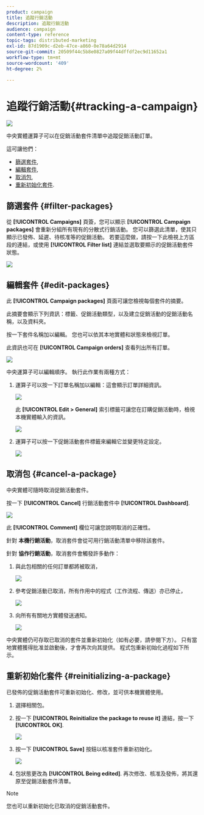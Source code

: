 ```yaml
---
product: campaign
title: 追蹤行銷活動
description: 追蹤行銷活動
audience: campaign
content-type: reference
topic-tags: distributed-marketing
exl-id: 87d1909c-d2eb-47ce-a860-0e78a64d2914
source-git-commit: 20509f44c5b8e0827a09f44dffdf2ec9d11652a1
workflow-type: tm+mt
source-wordcount: '409'
ht-degree: 2%

---
```


# 追蹤行銷活動{#tracking-a-campaign}

![](../../assets/v7-only.svg)

中央實體運算子可以在促銷活動套件清單中追蹤促銷活動訂單。

這可讓他們：

* [篩選套件](#filter-packages),
* [編輯套件](#edit-packages),
* [取消包](#cancel-a-package),
* [重新初始化套件](#reinitializing-a-package).

## 篩選套件 {#filter-packages}

從 **[!UICONTROL Campaigns]** 頁簽，您可以顯示 **[!UICONTROL Campaign packages]** 會重新分組所有現有的分散式行銷活動。 您可以篩選此清單，使其只顯示已發佈、延遲、待核准等的促銷活動。 若要這麼做，請按一下此檢視上方區段的連結，或使用 **[!UICONTROL Filter list]** 連結並選取要顯示的促銷活動套件狀態。

![](assets/mkg_dist_catalog_filter.png)

## 編輯套件 {#edit-packages}

此 **[!UICONTROL Campaign packages]** 頁面可讓您檢視每個套件的摘要。

此摘要會顯示下列資訊：標籤、促銷活動類型，以及建立促銷活動的促銷活動名稱，以及資料夾。

按一下套件名稱加以編輯。 您也可以依其本地實體和狀態來檢視訂單。

此資訊也可在 **[!UICONTROL Campaign orders]** 查看列出所有訂單。

![](assets/mkg_dist_catalog_op_command_details.png)

中央運算子可以編輯順序。 執行此作業有兩種方式：

1. 運算子可以按一下訂單名稱加以編輯：這會顯示訂單詳細資訊。

   ![](assets/mkg_dist_catalog_op_command_edit1.png)

   此 **[!UICONTROL Edit > General]** 索引標籤可讓您在訂購促銷活動時，檢視本機實體輸入的資訊。

   ![](assets/mkg_dist_catalog_op_command_edit1a.png)

1. 運算子可以按一下促銷活動套件標籤來編輯它並變更特定設定。

   ![](assets/mkg_dist_catalog_op_command_edit2.png)

## 取消包 {#cancel-a-package}

中央實體可隨時取消促銷活動套件。

按一下 **[!UICONTROL Cancel]** 行銷活動套件中 **[!UICONTROL Dashboard]**.

![](assets/mkg_dist_cancel_op_from_dashboard.png)

此 **[!UICONTROL Comment]** 欄位可讓您說明取消的正確性。

針對 **本機行銷活動**，取消套件會從可用行銷活動清單中移除該套件。

針對 **協作行銷活動**，取消套件會觸發許多動作：

1. 與此包相關的任何訂單都將被取消，

   ![](assets/mkg_dist_mutual_op_cancelled.png)

1. 參考促銷活動已取消，所有作用中的程式（工作流程、傳送）亦已停止，

   ![](assets/mkg_dist_mutual_op_cancelled1.png)

1. 向所有有關地方實體發送通知。

   ![](assets/mkg_dist_mutual_op_cancelled2.png)

中央實體仍可存取已取消的套件並重新初始化（如有必要，請參閱下方）。 只有當地實體獲得批准並啟動後，才會再次向其提供。 程式包重新初始化過程如下所示。

## 重新初始化套件 {#reinitializing-a-package}

已發佈的促銷活動套件可重新初始化、修改，並可供本機實體使用。

1. 選擇相關包。
1. 按一下 **[!UICONTROL Reinitialize the package to reuse it]** 連結，按一下 **[!UICONTROL OK]**.

   ![](assets/mkg_dist_mutual_op_reinit.png)

1. 按一下 **[!UICONTROL Save]** 按鈕以核准套件重新初始化。

   ![](assets/mkg_dist_mutual_op_reinit2.png)

1. 包狀態更改為 **[!UICONTROL Being edited]**. 再次修改、核准及發佈，將其還原至促銷活動套件清單。

>[!NOTE]
>
>您也可以重新初始化已取消的促銷活動套件。
